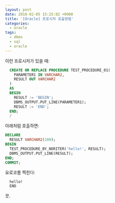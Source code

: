 ```yaml
---
layout: post
date: 2018-02-05 15:25:02 +0900
title: '[Oracle] 프로시저 호출방법'
categories:
  - oracle
tags:
  - dbms
  - sql
  - oracle
---
```


이런 프로시저가 있을 때:
```sql
  CREATE OR REPLACE PROCEDURE TEST_PROCEDURE_01(
    PARAMETER1 IN VARCHAR2,
    RESULT OUT VARCHAR2
  )
  AS
  BEGIN
    RESULT := 'BEGIN';
    DBMS_OUTPUT.PUT_LINE(PARAMETER1);
    RESULT := 'END';
  END;
  /
```
아래처럼 호출하면:
```sql
DECLARE
  RESULT VARCHAR2(100);
BEGIN
  TEST_PROCEDURE_BY_NORITER('hello!', RESULT);
  DBMS_OUTPUT.PUT_LINE(RESULT);
END;
COMMIT;
```
요로코롬 찍힌다:
```
  hello!
  END
```

끗.
